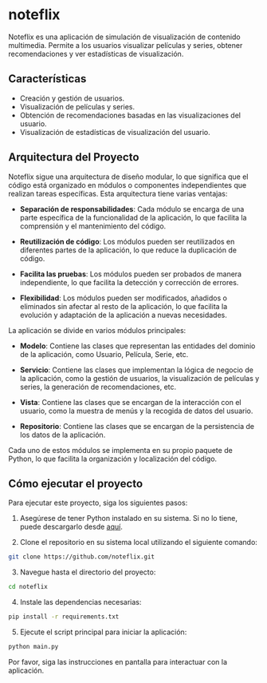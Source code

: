 # noteflix

Noteflix es una aplicación de simulación 
de visualización de contenido multimedia. 
Permite a los usuarios visualizar 
películas y series, 
obtener recomendaciones y ver estadísticas 
de visualización.

## Características

- Creación y gestión de usuarios.
- Visualización de películas y series.
- Obtención de recomendaciones basadas en las visualizaciones del usuario.
- Visualización de estadísticas de visualización del usuario.

## Arquitectura del Proyecto

Noteflix sigue una arquitectura de diseño
modular, lo que significa que el código 
está organizado en módulos o componentes 
independientes que realizan tareas 
específicas. Esta arquitectura tiene varias ventajas:

- **Separación de responsabilidades**: Cada módulo se encarga de una parte específica de la funcionalidad de la aplicación, lo que facilita la comprensión y el mantenimiento del código.

- **Reutilización de código**: Los módulos pueden ser reutilizados en diferentes partes de la aplicación, lo que reduce la duplicación de código.

- **Facilita las pruebas**: Los módulos pueden ser probados de manera independiente, lo que facilita la detección y corrección de errores.

- **Flexibilidad**: Los módulos pueden ser modificados, añadidos o eliminados sin afectar al resto de la aplicación, lo que facilita la evolución y adaptación de la aplicación a nuevas necesidades.

La aplicación se divide en varios módulos principales:

- **Modelo**: Contiene las clases que representan las entidades del dominio de la aplicación, como Usuario, Película, Serie, etc.

- **Servicio**: Contiene las clases que implementan la lógica de negocio de la aplicación, como la gestión de usuarios, la visualización de películas y series, la generación de recomendaciones, etc.

- **Vista**: Contiene las clases que se encargan de la interacción con el usuario, como la muestra de menús y la recogida de datos del usuario.

- **Repositorio**: Contiene las clases que se encargan de la persistencia de los datos de la aplicación.


Cada uno de estos módulos se implementa en su propio paquete de Python, lo que facilita la organización y localización del código.

## Cómo ejecutar el proyecto

Para ejecutar este proyecto, siga los siguientes pasos:

1. Asegúrese de tener Python instalado en su sistema. Si no lo tiene, puede descargarlo desde [aquí](https://www.python.org/downloads/).

2. Clone el repositorio en su sistema local utilizando el siguiente comando:

```bash
git clone https://github.com/noteflix.git
```

3. Navegue hasta el directorio del proyecto:

```bash
cd noteflix
```

4. Instale las dependencias necesarias:

```bash
pip install -r requirements.txt
```

5. Ejecute el script principal para iniciar la aplicación:

```bash
python main.py
```

Por favor, siga las instrucciones en pantalla para interactuar con la aplicación.